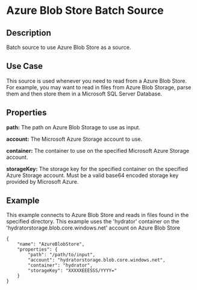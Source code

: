 # Azure Blob Store Batch Source

Description
-----------

Batch source to use Azure Blob Store as a source.

Use Case
--------

This source is used whenever you need to read from a Azure Blob Store.
For example, you may want to read in files from Azure Blob Storage, parse them and then store
them in a Microsoft SQL Server Database.

Properties
----------

**path:** The path on Azure Blob Storage to use as input.

**account:** The Microsoft Azure Storage account to use.

**container:** The container to use on the specified Microsoft Azure Storage account.

**storageKey:** The storage key for the specified container on the specified Azure Storage account. Must be a valid
base64 encoded storage key provided by Microsoft Azure.

Example
-------

This example connects to Azure Blob Store and reads in files found in the specified directory. This example uses
the 'hydrator' container on the 'hydratorstorage.blob.core.windows.net' account on Azure Blob Store

    {
        "name": "AzureBlobStore",
        "properties": {
            "path": "/path/to/input",
            "account": "hydratorstorage.blob.core.windows.net",
            "container": "hydrator",
            "storageKey": "XXXXXEEESSS/YYYY="
        }
    }
